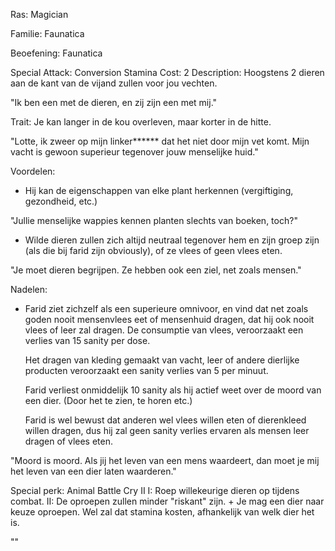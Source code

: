 Ras: Magician

Familie: Faunatica

Beoefening: Faunatica

Special Attack: Conversion
	Stamina Cost: 2
	Description: Hoogstens 2 dieren aan de kant van de vijand zullen voor jou vechten.

"Ik ben een met de dieren, en zij zijn een met mij."

Trait: Je kan langer in de kou overleven, maar korter in de hitte.

"Lotte, ik zweer op mijn linker****** dat het niet door mijn vet komt. Mijn vacht is gewoon superieur tegenover jouw menselijke huid."

Voordelen:

- Hij kan de eigenschappen van elke plant herkennen (vergiftiging, gezondheid, etc.)

"Jullie menselijke wappies kennen planten slechts van boeken, 
toch?"

-  Wilde dieren zullen zich altijd neutraal tegenover hem en zijn groep zijn (als die bij farid zijn obviously), of ze vlees of geen vlees eten.

"Je moet dieren begrijpen. Ze hebben ook een ziel, net zoals mensen."

Nadelen:

- Farid ziet zichzelf als een superieure omnivoor, en vind dat net zoals goden nooit mensenvlees eet of mensenhuid dragen, dat hij ook nooit vlees of leer zal dragen.
	De consumptie van vlees, veroorzaakt een verlies van 15 sanity per dose.
	
	Het dragen van kleding gemaakt van vacht, leer of andere dierlijke producten veroorzaakt een sanity verlies van 5 per minuut.
	
	Farid verliest onmiddelijk 10 sanity als hij actief weet over de moord van een dier. (Door het te zien, te horen etc.)
	
	Farid is wel bewust dat anderen wel vlees willen eten of dierenkleed willen dragen, dus hij zal geen sanity verlies ervaren als mensen leer dragen of vlees eten.

"Moord is moord. Als jij het leven van een mens waardeert, dan moet je mij het leven van een dier laten waarderen."

Special perk: Animal Battle Cry II
	I: Roep willekeurige dieren op tijdens combat.
	II: De oproepen zullen minder "riskant" zijn.
	+ Je mag een dier naar keuze oproepen. Wel zal dat stamina kosten, afhankelijk van welk dier het is.

""



